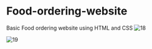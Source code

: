 # Food-ordering-website
Basic Food ordering website using HTML and CSS
![18](https://github.com/huskk245/Food-ordering-website/assets/129673215/0659a344-a133-47e0-99bf-d0263d89ec0d)

![19](https://github.com/huskk245/Food-ordering-website/assets/129673215/60506101-1270-436b-80f1-9c19eba975a8)
